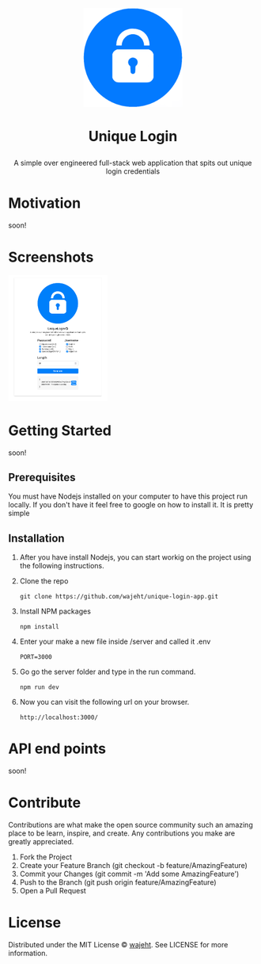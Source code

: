 <p align="center">
<a href="https://github.com/wajeht/windows_form_unique_login/releases"><img src="https://raw.githubusercontent.com/wajeht/unique-login-app/main/client/images/logo.png" width="200"></a>
</p>

# <p align="center">Unique Login</p>

<p align="center">
A simple over engineered full-stack web application that spits out unique login credentials 
</p>

# Motivation

soon!

# Screenshots

<img src="https://raw.githubusercontent.com/wajeht/unique-login-app/main/client/images/screen_shot.png" width="200">

# Getting Started

soon!

## Prerequisites

You must have Nodejs installed on your computer to have this project run locally. If you don't have it feel free to google on how to install it. It is pretty simple

## Installation

1. After you have install Nodejs, you can start workig on the project using the following instructions.
2. Clone the repo

    ```
    git clone https://github.com/wajeht/unique-login-app.git
    ```

3. Install NPM packages

    ```
    npm install

    ```

4. Enter your make a new file inside /server and called it .env

    ```
    PORT=3000
    ```

5. Go go the server folder and type in the run command.

    ```
    npm run dev
    ```

6. Now you can visit the following url on your browser.
    ```
    http://localhost:3000/
    ```

# API end points

soon!

# Contribute

Contributions are what make the open source community such an amazing place to be learn, inspire, and create. Any contributions you make are greatly appreciated.

1. Fork the Project
2. Create your Feature Branch (git checkout -b feature/AmazingFeature)
3. Commit your Changes (git commit -m 'Add some AmazingFeature')
4. Push to the Branch (git push origin feature/AmazingFeature)
5. Open a Pull Request

# License

Distributed under the MIT License © [wajeht](https://www.github.com/wajeht/). See LICENSE for more information.
